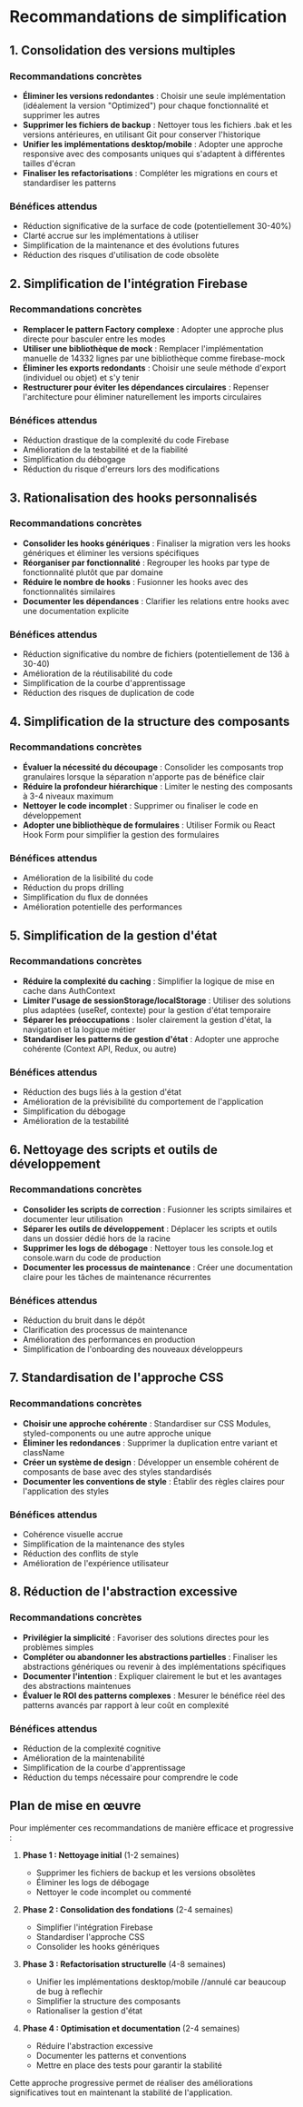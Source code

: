 # Recommandations de simplification

## 1. Consolidation des versions multiples

### Recommandations concrètes
- **Éliminer les versions redondantes** : Choisir une seule implémentation (idéalement la version "Optimized") pour chaque fonctionnalité et supprimer les autres
- **Supprimer les fichiers de backup** : Nettoyer tous les fichiers .bak et les versions antérieures, en utilisant Git pour conserver l'historique
- **Unifier les implémentations desktop/mobile** : Adopter une approche responsive avec des composants uniques qui s'adaptent à différentes tailles d'écran
- **Finaliser les refactorisations** : Compléter les migrations en cours et standardiser les patterns

### Bénéfices attendus
- Réduction significative de la surface de code (potentiellement 30-40%)
- Clarté accrue sur les implémentations à utiliser
- Simplification de la maintenance et des évolutions futures
- Réduction des risques d'utilisation de code obsolète

## 2. Simplification de l'intégration Firebase

### Recommandations concrètes
- **Remplacer le pattern Factory complexe** : Adopter une approche plus directe pour basculer entre les modes
- **Utiliser une bibliothèque de mock** : Remplacer l'implémentation manuelle de 14332 lignes par une bibliothèque comme firebase-mock
- **Éliminer les exports redondants** : Choisir une seule méthode d'export (individuel ou objet) et s'y tenir
- **Restructurer pour éviter les dépendances circulaires** : Repenser l'architecture pour éliminer naturellement les imports circulaires

### Bénéfices attendus
- Réduction drastique de la complexité du code Firebase
- Amélioration de la testabilité et de la fiabilité
- Simplification du débogage
- Réduction du risque d'erreurs lors des modifications

## 3. Rationalisation des hooks personnalisés

### Recommandations concrètes
- **Consolider les hooks génériques** : Finaliser la migration vers les hooks génériques et éliminer les versions spécifiques
- **Réorganiser par fonctionnalité** : Regrouper les hooks par type de fonctionnalité plutôt que par domaine
- **Réduire le nombre de hooks** : Fusionner les hooks avec des fonctionnalités similaires
- **Documenter les dépendances** : Clarifier les relations entre hooks avec une documentation explicite

### Bénéfices attendus
- Réduction significative du nombre de fichiers (potentiellement de 136 à 30-40)
- Amélioration de la réutilisabilité du code
- Simplification de la courbe d'apprentissage
- Réduction des risques de duplication de code

## 4. Simplification de la structure des composants

### Recommandations concrètes
- **Évaluer la nécessité du découpage** : Consolider les composants trop granulaires lorsque la séparation n'apporte pas de bénéfice clair
- **Réduire la profondeur hiérarchique** : Limiter le nesting des composants à 3-4 niveaux maximum
- **Nettoyer le code incomplet** : Supprimer ou finaliser le code en développement
- **Adopter une bibliothèque de formulaires** : Utiliser Formik ou React Hook Form pour simplifier la gestion des formulaires

### Bénéfices attendus
- Amélioration de la lisibilité du code
- Réduction du props drilling
- Simplification du flux de données
- Amélioration potentielle des performances

## 5. Simplification de la gestion d'état

### Recommandations concrètes
- **Réduire la complexité du caching** : Simplifier la logique de mise en cache dans AuthContext
- **Limiter l'usage de sessionStorage/localStorage** : Utiliser des solutions plus adaptées (useRef, contexte) pour la gestion d'état temporaire
- **Séparer les préoccupations** : Isoler clairement la gestion d'état, la navigation et la logique métier
- **Standardiser les patterns de gestion d'état** : Adopter une approche cohérente (Context API, Redux, ou autre)

### Bénéfices attendus
- Réduction des bugs liés à la gestion d'état
- Amélioration de la prévisibilité du comportement de l'application
- Simplification du débogage
- Amélioration de la testabilité

## 6. Nettoyage des scripts et outils de développement

### Recommandations concrètes
- **Consolider les scripts de correction** : Fusionner les scripts similaires et documenter leur utilisation
- **Séparer les outils de développement** : Déplacer les scripts et outils dans un dossier dédié hors de la racine
- **Supprimer les logs de débogage** : Nettoyer tous les console.log et console.warn du code de production
- **Documenter les processus de maintenance** : Créer une documentation claire pour les tâches de maintenance récurrentes

### Bénéfices attendus
- Réduction du bruit dans le dépôt
- Clarification des processus de maintenance
- Amélioration des performances en production
- Simplification de l'onboarding des nouveaux développeurs

## 7. Standardisation de l'approche CSS

### Recommandations concrètes
- **Choisir une approche cohérente** : Standardiser sur CSS Modules, styled-components ou une autre approche unique
- **Éliminer les redondances** : Supprimer la duplication entre variant et className
- **Créer un système de design** : Développer un ensemble cohérent de composants de base avec des styles standardisés
- **Documenter les conventions de style** : Établir des règles claires pour l'application des styles

### Bénéfices attendus
- Cohérence visuelle accrue
- Simplification de la maintenance des styles
- Réduction des conflits de style
- Amélioration de l'expérience utilisateur

## 8. Réduction de l'abstraction excessive

### Recommandations concrètes
- **Privilégier la simplicité** : Favoriser des solutions directes pour les problèmes simples
- **Compléter ou abandonner les abstractions partielles** : Finaliser les abstractions génériques ou revenir à des implémentations spécifiques
- **Documenter l'intention** : Expliquer clairement le but et les avantages des abstractions maintenues
- **Évaluer le ROI des patterns complexes** : Mesurer le bénéfice réel des patterns avancés par rapport à leur coût en complexité

### Bénéfices attendus
- Réduction de la complexité cognitive
- Amélioration de la maintenabilité
- Simplification de la courbe d'apprentissage
- Réduction du temps nécessaire pour comprendre le code

## Plan de mise en œuvre

Pour implémenter ces recommandations de manière efficace et progressive :

1. **Phase 1 : Nettoyage initial** (1-2 semaines)
   - Supprimer les fichiers de backup et les versions obsolètes
   - Éliminer les logs de débogage
   - Nettoyer le code incomplet ou commenté

2. **Phase 2 : Consolidation des fondations** (2-4 semaines)
   - Simplifier l'intégration Firebase
   - Standardiser l'approche CSS
   - Consolider les hooks génériques

3. **Phase 3 : Refactorisation structurelle** (4-8 semaines)
   - Unifier les implémentations desktop/mobile //annulé car beaucoup de bug à reflechir
   - Simplifier la structure des composants
   - Rationaliser la gestion d'état

4. **Phase 4 : Optimisation et documentation** (2-4 semaines)
   - Réduire l'abstraction excessive
   - Documenter les patterns et conventions
   - Mettre en place des tests pour garantir la stabilité

Cette approche progressive permet de réaliser des améliorations significatives tout en maintenant la stabilité de l'application.
